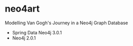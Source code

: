 neo4art
=======

Modelling Van Gogh's Journey in a Neo4j Graph Database


- Spring Data Neo4j 3.0.1
- Neo4j 2.0.1
